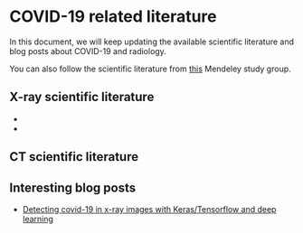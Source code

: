 # COVID-19 related literature

In this document, we will keep updating the available scientific
literature and blog posts about COVID-19 and radiology.

You can also follow the scientific literature from
[this](https://www.mendeley.com/community/covid-19-nic-vicorob/)
Mendeley study
group.


## X-ray scientific literature
*
*


## CT scientific literature


## Interesting blog posts

* [Detecting covid-19 in x-ray images with Keras/Tensorflow and deep learning](https://www.pyimagesearch.com/2020/03/16/detecting-covid-19-in-x-ray-images-with-keras-tensorflow-and-deep-learning/)
